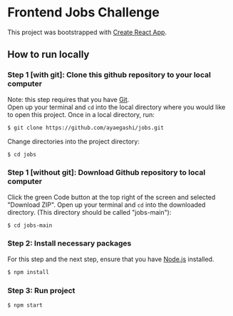 # Frontend Jobs Challenge

This project was bootstrapped with [Create React App](https://github.com/facebook/create-react-app).

## How to run locally

### Step 1 [with git]: Clone this github repository to your local computer
Note: this step requires that you have [Git](https://git-scm.com/book/en/v2/Getting-Started-Installing-Git).<br />
Open up your terminal and `cd` into the local directory where you would like to open this project. Once in a local directory, run:
```sh
$ git clone https://github.com/ayaegashi/jobs.git
```

Change directories into the project directory:
```sh
$ cd jobs
```

### Step 1 [without git]: Download Github repository to local computer
Click the green Code button at the top right of the screen and selected "Download ZIP".
Open up your terminal and `cd` into the downloaded directory. (This directory should be called "jobs-main"):
```sh
$ cd jobs-main
```

### Step 2: Install necessary packages
For this step and the next step, ensure that you have [Node.js](https://nodejs.org/en/) installed.
```sh
$ npm install
```

### Step 3: Run project
```sh
$ npm start
```